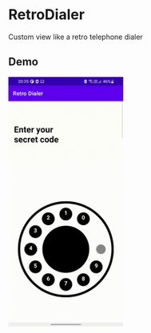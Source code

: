 # RetroDialer
Custom view like a retro telephone dialer

## Demo
<img src="https://github.com/kshitijskumar/RetroDialer/blob/main/retro-dialer-demo-gif.gif" height=500> &nbsp;&nbsp;
